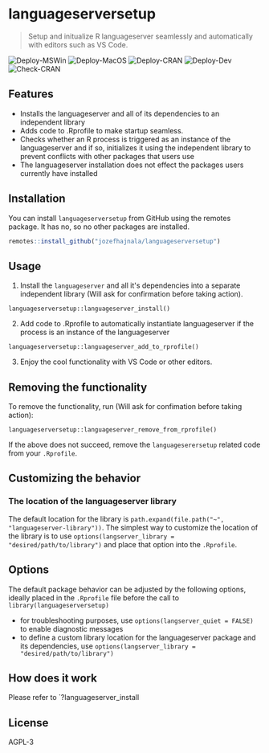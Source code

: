 # languageserversetup

> Setup and initualize R languageserver seamlessly and automatically with editors such as VS Code.

![Deploy-MSWin](https://github.com/jozefhajnala/languageserversetup/workflows/deploy_win/badge.svg)
![Deploy-MacOS](https://github.com/jozefhajnala/languageserversetup/workflows/deploy_macos/badge.svg)
![Deploy-CRAN](https://github.com/jozefhajnala/languageserversetup/workflows/deploy_debian_cran/badge.svg)
![Deploy-Dev](https://github.com/jozefhajnala/languageserversetup/workflows/deploy_debian_dev/badge.svg)
![Check-CRAN](https://github.com/jozefhajnala/languageserversetup/workflows/check_cran/badge.svg)


## Features

* Installs the languageserver and all of its dependencies to an independent library
* Adds code to .Rprofile to make startup seamless.
* Checks whether an R process is triggered as an instance of the languageserver and if so, initializes it using the independent library to prevent conflicts with other packages that users use
* The languageserver installation does not effect the packages users currently have installed

## Installation

You can install `languageserversetup` from GitHub using the remotes package. It has no, so no other packages are installed.

```r
remotes::install_github("jozefhajnala/languageserversetup")
```

## Usage

1. Install the `languageserver` and all it's dependencies into a separate independent library (Will ask for confirmation before taking action).

```
languageserversetup::languageserver_install()
```

2. Add code to .Rprofile to automatically instantiate languageserver if the process is an instance of the languageserver

```
languageserversetup::languageserver_add_to_rprofile()
```

3. Enjoy the cool functionality with VS Code or other editors.

## Removing the functionality

To remove the functionality, run (Will ask for confimation before taking action):

```
languageserversetup::languageserver_remove_from_rprofile()
```

If the above does not succeed, remove the `languageserersetup` related code from your `.Rprofile`.


## Customizing the behavior

### The location of the languageserver library

The default location for the library is `path.expand(file.path("~", "languageserver-library"))`. The simplest way to customize the location of the library is to use `options(langserver_library = "desired/path/to/library")` and place that option into the `.Rprofile`.

## Options

The default package behavior can be adjusted by the following options, ideally placed in the `.Rprofile` file before the call to `library(languageserversetup)`

* for troubleshooting purposes, use `options(langserver_quiet = FALSE)` to enable diagnostic messages
* to define a custom library location for the languageserver package and its dependencies, use `options(langserver_library = "desired/path/to/library")`


## How does it work

Please refer to `?languageserver_install

## License

AGPL-3
